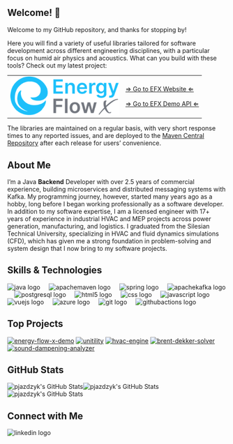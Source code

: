 ## Welcome! 🤝

Welcome to my GitHub repository, and thanks for stopping by!

Here you will find a variety of useful libraries tailored for software development across different engineering disciplines, with a particular focus on humid air physics and acoustics.
What can you build with these tools? Check out my latest project:

<table border="0" cellpadding="5">
  <tr>
    <td>
      <a href="https://energyflowx.com">
        <img src="https://github.com/pjazdzyk/energy-flow-x-demo/blob/master/assets/images/logo-efx.png" width="250"/>
      </a>
    </td>
    <td>
      <a href="https://energyflowx.com">⇒ Go to EFX Website ⇐</a><br><br>
      <a href="https://demo.energyflowx.com">⇒ Go to EFX Demo API ⇐</a>
    </td>
  </tr>
</table>

The libraries are maintained on a regular basis, with very short response times to any reported issues, and are deployed to the [Maven Central Repository](https://central.sonatype.com/search?q=synerset) after each release for users’ convenience.

## About Me

I’m a Java **Backend** Developer with over 2.5 years of commercial experience, building microservices and distributed messaging systems with Kafka. My programming journey, however, started many years ago as a hobby, long before I began working professionally as a software developer.<br>
In addition to my software expertise, I am a licensed engineer with 17+ years of experience in industrial HVAC and MEP projects across power generation, manufacturing, and logistics. I graduated from the Silesian Technical University, specializing in HVAC and fluid dynamics simulations (CFD), which has given me a strong foundation in problem-solving and system design that I now bring to my software projects.<br>

## Skills & Technologies

<div align="left">
  <img src="https://cdn.jsdelivr.net/gh/devicons/devicon/icons/java/java-original.svg" height="40" alt="java logo"  />
  <img width="12" />
  <img src="https://cdn.simpleicons.org/apachemaven/C71A36" height="40" alt="apachemaven logo"  />
  <img width="12" />
  <img src="https://cdn.simpleicons.org/spring/6DB33F" height="40" alt="spring logo"  />
  <img width="12" />
  <img src="https://skillicons.dev/icons?i=kafka" height="40" alt="apachekafka logo"  />
  <img width="12" />
  <img src="https://cdn.jsdelivr.net/gh/devicons/devicon/icons/postgresql/postgresql-original.svg" height="40" alt="postgresql logo"  />
  <img width="12" />
  <img src="https://cdn.simpleicons.org/html5/E34F26" height="40" alt="html5 logo"  />
  <img width="12" />
  <img src="https://cdn.simpleicons.org/css/1572B6" height="40" alt="css logo"  />
  <img width="12" />
  <img src="https://cdn.simpleicons.org/javascript/F7DF1E" height="40" alt="javascript logo"  />
  <img width="12" />
  <img src="https://cdn.simpleicons.org/vuedotjs/4FC08D" height="40" alt="vuejs logo"  />
  <img width="12" />
  <img src="https://skillicons.dev/icons?i=azure" height="40" alt="azure logo"  />
  <img width="12" />
  <img src="https://cdn.simpleicons.org/git/F05032" height="40" alt="git logo"  />
  <img width="12" />
  <img src="https://cdn.simpleicons.org/githubactions/2088FF" height="40" alt="githubactions logo"  />
</div>

## Top Projects

[![energy-flow-x-demo](https://github-readme-stats.vercel.app/api/pin/?username=pjazdzyk&repo=energy-flow-x-demo&theme=dark)](https://github.com/pjazdzyk/energy-flow-x-demo)
[![unitility](https://github-readme-stats.vercel.app/api/pin/?username=pjazdzyk&repo=unitility&theme=dark)](https://github.com/pjazdzyk/unitility)
[![hvac-engine](https://github-readme-stats.vercel.app/api/pin/?username=pjazdzyk&repo=hvac-engine&theme=dark)](https://github.com/pjazdzyk/hvac-engine)
[![brent-dekker-solver](https://github-readme-stats.vercel.app/api/pin/?username=pjazdzyk&repo=brent-dekker-solver&theme=dark)](https://github.com/pjazdzyk/brent-dekker-solver)
[![sound-dampening-analyzer](https://github-readme-stats.vercel.app/api/pin/?username=pjazdzyk&repo=sound-dampening-analyzer&theme=dark)](https://github.com/pjazdzyk/sound-dampening-analyzer)

## GitHub Stats

<img src="https://github-readme-stats.vercel.app/api?username=pjazdzyk&theme=dark&show_icons=true&hide_border=true&count_private=true&hide_rank=true" alt="pjazdzyk's GitHub Stats" /><img src="https://streak-stats.demolab.com?user=pjazdzyk&theme=dark&hide_border=true" alt="pjazdzyk's GitHub Stats" /><img src="https://github-readme-stats.vercel.app/api/top-langs/?username=pjazdzyk&theme=dark&show_icons=true&hide_border=true&layout=compact" alt="pjazdzyk's GitHub Stats" />

## Connect with Me

<div align="left">
  <img src="https://raw.githubusercontent.com/maurodesouza/profile-readme-generator/master/src/assets/icons/social/linkedin/default.svg" width="52" height="40" alt="linkedin logo"  />
</div>

